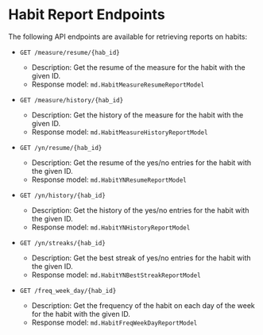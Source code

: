 # Habit Report Endpoints

The following API endpoints are available for retrieving reports on habits:

* `GET /measure/resume/{hab_id}`
  * Description: Get the resume of the measure for the habit with the given ID.
  * Response model: `md.HabitMeasureResumeReportModel`

* `GET /measure/history/{hab_id}`
  * Description: Get the history of the measure for the habit with the given ID.
  * Response model: `md.HabitMeasureHistoryReportModel`

* `GET /yn/resume/{hab_id}`
  * Description: Get the resume of the yes/no entries for the habit with the given ID.
  * Response model: `md.HabitYNResumeReportModel`

* `GET /yn/history/{hab_id}`
  * Description: Get the history of the yes/no entries for the habit with the given ID.
  * Response model: `md.HabitYNHistoryReportModel`

* `GET /yn/streaks/{hab_id}`
  * Description: Get the best streak of yes/no entries for the habit with the given ID.
  * Response model: `md.HabitYNBestStreakReportModel`

* `GET /freq_week_day/{hab_id}`
  * Description: Get the frequency of the habit on each day of the week for the habit with the given ID.
  * Response model: `md.HabitFreqWeekDayReportModel`